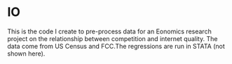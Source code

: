 # IO 

This is the code I create to pre-process data for an Eonomics research project on the relationship between competition and internet quality. The data come from US Census and FCC.The regressions are run in STATA (not shown here).
